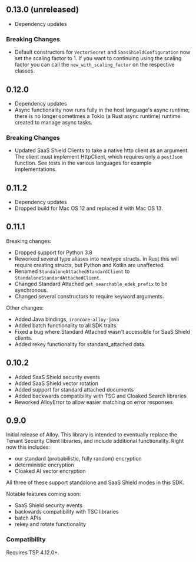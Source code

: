 ## 0.13.0 (unreleased)

- Dependency updates

### Breaking Changes

- Default constructors for `VectorSecret` and `SaasShieldConfiguration` now set the scaling factor to 1. If you want to continuing using the scaling factor you can call the `new_with_scaling_factor` on the respective classes.

## 0.12.0

- Dependency updates
- Async functionality now runs fully in the host language's async runtime; there is no longer sometimes a Tokio (a Rust async runtime) runtime created to manage async tasks.

### Breaking Changes

- Updated SaaS Shield Clients to take a native http client as an argument. The client must implement HttpClient, which requires only a `postJson` function. See tests in the various languages for example implementations.

## 0.11.2

- Dependency updates
- Dropped build for Mac OS 12 and replaced it with Mac OS 13.

## 0.11.1

Breaking changes:

- Dropped support for Python 3.8
- Reworked several type aliases into newtype structs. In Rust this will require creating structs, but Python and Kotlin are unaffected.
- Renamed `StandaloneAttachedStandardClient` to `StandaloneStandardAttachedClient`.
- Changed Standard Attached `get_searchable_edek_prefix` to be synchronous.
- Changed several constructors to require keyword arguments.

Other changes:

- Added Java bindings, `ironcore-alloy-java`
- Added batch functionality to all SDK traits.
- Fixed a bug where Standard Attached wasn't accessible for SaaS Shield clients.
- Added rekey functionality for standard_attached data.

## 0.10.2

- Added SaaS Shield security events
- Added SaaS Shield vector rotation
- Added support for standard attached documents
- Added backwards compatibility with TSC and Cloaked Search libraries
- Reworked AlloyError to allow easier matching on error responses

## 0.9.0

Initial release of Alloy. This library is intended to eventually replace the Tenant Security Client libraries, and include additional functionality. Right now this includes:

- our standard (probabilistic, fully random) encryption
- deterministic encryption
- Cloaked AI vector encryption

All three of these support standalone and SaaS Shield modes in this SDK.

Notable features coming soon:

- SaaS Shield security events
- backwards compatibility with TSC libraries
- batch APIs
- rekey and rotate functionality

### Compatibility

Requires TSP 4.12.0+.
